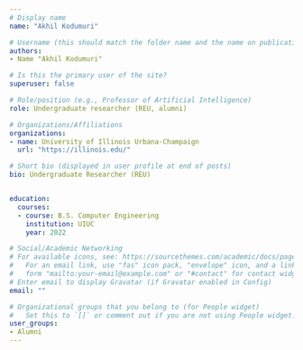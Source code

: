 ```yaml
---
# Display name
name: "Akhil Kodumuri"

# Username (this should match the folder name and the name on publications)
authors:
- Name "Akhil Kodumuri"

# Is this the primary user of the site?
superuser: false

# Role/position (e.g., Professor of Artificial Intelligence)
role: Undergraduate researcher (REU, alumni)

# Organizations/Affiliations
organizations:
- name: University of Illinois Urbana-Champaign
  url: "https://illinois.edu/"

# Short bio (displayed in user profile at end of posts)
bio: Undergraduate Researcher (REU)


education:
  courses:
  - course: B.S. Computer Engineering
    institution: UIUC
    year: 2022

# Social/Academic Networking
# For available icons, see: https://sourcethemes.com/academic/docs/page-builder/#icons
#   For an email link, use "fas" icon pack, "envelope" icon, and a link in the
#   form "mailto:your-email@example.com" or "#contact" for contact widget.
# Enter email to display Gravatar (if Gravatar enabled in Config)
email: ""

# Organizational groups that you belong to (for People widget)
#   Set this to `[]` or comment out if you are not using People widget.
user_groups:
- Alumni
---
```


